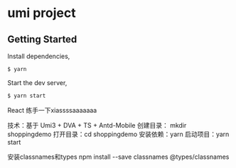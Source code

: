 # umi project

## Getting Started

Install dependencies,

```bash
$ yarn
```

Start the dev server,

```bash
$ yarn start
```

React 练手一下xiassssaaaaaaa

技术：基于 Umi3 + DVA + TS + Antd-Mobile
创建目录： mkdir shoppingdemo
打开目录：cd shoppingdemo
安装依赖：yarn
启动项目：yarn start


安装classnames和types
npm install --save classnames @types/classnames